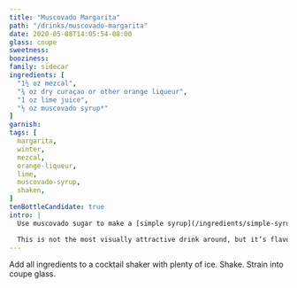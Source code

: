 ```yaml
---
title: "Muscovado Margarita"
path: "/drinks/muscovado-margarita"
date: 2020-05-08T14:05:54-08:00
glass: coupe
sweetness:
booziness:
family: sidecar
ingredients: [
  "1½ oz mezcal",
  "¾ oz dry curaçao or other orange liqueur",
  "1 oz lime juice",
  "½ oz muscovado syrup*"
]
garnish:
tags: [
  margarita,
  winter,
  mezcal,
  orange-liqueur,
  lime,
  muscovado-syrup,
  shaken,
]
tenBottleCandidate: true
intro: |
  Use muscovado sugar to make a [simple syrup](/ingredients/simple-syrup) for a deep rich flavor.

  This is not the most visually attractive drink around, but it’s flavor is superb.
---
```


Add all ingredients to a cocktail shaker with plenty of ice.
Shake.
Strain into coupe glass.
